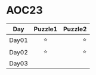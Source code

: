 # AOC23

| Day        | Puzzle1           | Puzzle2  |
| ------------- |:-------------:| -----:|
| Day01      |⭐|⭐|
| Day02      |⭐|⭐|
| Day03      |        |    |